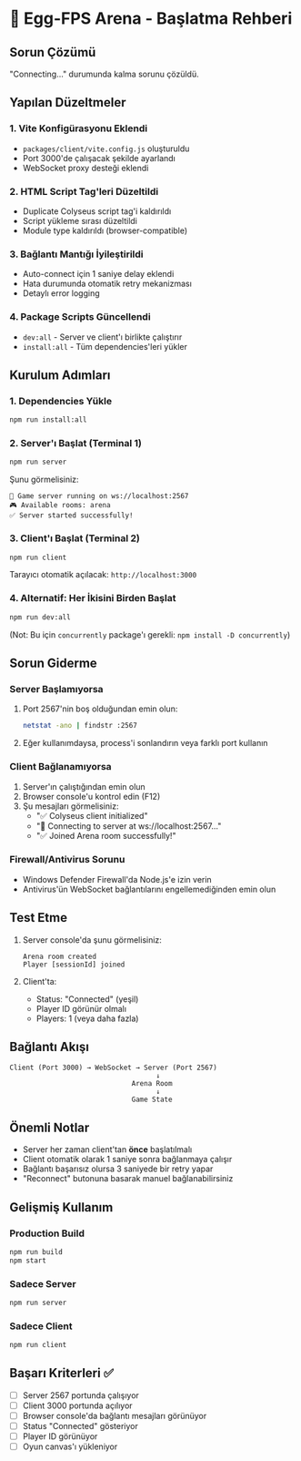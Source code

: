 # 🥚 Egg-FPS Arena - Başlatma Rehberi

## Sorun Çözümü
"Connecting..." durumunda kalma sorunu çözüldü.

## Yapılan Düzeltmeler

### 1. **Vite Konfigürasyonu Eklendi**
- `packages/client/vite.config.js` oluşturuldu
- Port 3000'de çalışacak şekilde ayarlandı
- WebSocket proxy desteği eklendi

### 2. **HTML Script Tag'leri Düzeltildi**
- Duplicate Colyseus script tag'i kaldırıldı
- Script yükleme sırası düzeltildi
- Module type kaldırıldı (browser-compatible)

### 3. **Bağlantı Mantığı İyileştirildi**
- Auto-connect için 1 saniye delay eklendi
- Hata durumunda otomatik retry mekanizması
- Detaylı error logging

### 4. **Package Scripts Güncellendi**
- `dev:all` - Server ve client'ı birlikte çalıştırır
- `install:all` - Tüm dependencies'leri yükler

## Kurulum Adımları

### 1. Dependencies Yükle
```bash
npm run install:all
```

### 2. Server'ı Başlat (Terminal 1)
```bash
npm run server
```

Şunu görmelisiniz:
```
🚀 Game server running on ws://localhost:2567
🎮 Available rooms: arena
✅ Server started successfully!
```

### 3. Client'ı Başlat (Terminal 2)
```bash
npm run client
```

Tarayıcı otomatik açılacak: `http://localhost:3000`

### 4. Alternatif: Her İkisini Birden Başlat
```bash
npm run dev:all
```
(Not: Bu için `concurrently` package'ı gerekli: `npm install -D concurrently`)

## Sorun Giderme

### Server Başlamıyorsa
1. Port 2567'nin boş olduğundan emin olun:
   ```bash
   netstat -ano | findstr :2567
   ```
2. Eğer kullanımdaysa, process'i sonlandırın veya farklı port kullanın

### Client Bağlanamıyorsa
1. Server'ın çalıştığından emin olun
2. Browser console'u kontrol edin (F12)
3. Şu mesajları görmelisiniz:
   - "✅ Colyseus client initialized"
   - "🔗 Connecting to server at ws://localhost:2567..."
   - "✅ Joined Arena room successfully!"

### Firewall/Antivirus Sorunu
- Windows Defender Firewall'da Node.js'e izin verin
- Antivirus'ün WebSocket bağlantılarını engellemediğinden emin olun

## Test Etme

1. Server console'da şunu görmelisiniz:
   ```
   Arena room created
   Player [sessionId] joined
   ```

2. Client'ta:
   - Status: "Connected" (yeşil)
   - Player ID görünür olmalı
   - Players: 1 (veya daha fazla)

## Bağlantı Akışı

```
Client (Port 3000) → WebSocket → Server (Port 2567)
                                    ↓
                              Arena Room
                                    ↓
                              Game State
```

## Önemli Notlar

- Server her zaman client'tan **önce** başlatılmalı
- Client otomatik olarak 1 saniye sonra bağlanmaya çalışır
- Bağlantı başarısız olursa 3 saniyede bir retry yapar
- "Reconnect" butonuna basarak manuel bağlanabilirsiniz

## Gelişmiş Kullanım

### Production Build
```bash
npm run build
npm start
```

### Sadece Server
```bash
npm run server
```

### Sadece Client
```bash
npm run client
```

## Başarı Kriterleri ✅

- [ ] Server 2567 portunda çalışıyor
- [ ] Client 3000 portunda açılıyor
- [ ] Browser console'da bağlantı mesajları görünüyor
- [ ] Status "Connected" gösteriyor
- [ ] Player ID görünüyor
- [ ] Oyun canvas'ı yükleniyor
